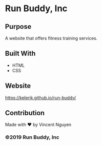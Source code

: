 # Run Buddy, Inc

## Purpose
A website that offers fitness training services. 

## Built With
* HTML
* CSS

## Website
https://kelerik.github.io/run-buddy/

## Contribution
Made with ❤️ by Vincent Nguyen

### ©️2019 Run Buddy, Inc 
